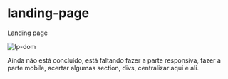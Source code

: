 # landing-page

Landing page


![lp-dom](https://user-images.githubusercontent.com/27456580/102689176-e2485800-41da-11eb-8cf2-33325f7e2d14.png)


Ainda não está concluído, está faltando fazer a parte responsiva, fazer a parte mobile, acertar algumas section, divs, centralizar aqui e ali.
